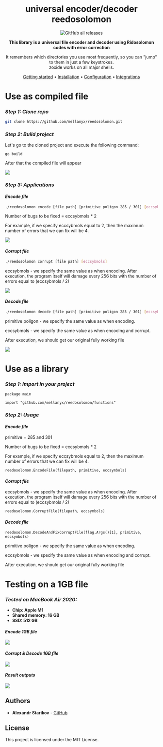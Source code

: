 <!-- markdownlint-configure-file {
  "MD013": {
    "code_blocks": false,
    "tables": false
  },
  "MD033": false,
  "MD041": false
} -->

<div align="center">

# universal encoder/decoder reedosolomon

<img alt="GitHub all releases" src="https://img.shields.io/github/downloads/mellanyx/reedosolomon/total">

**This library is a universal file encoder and decoder using Ridosolomon codes with error correction**

It remembers which directories you use most frequently, so you can "jump" to
them in just a few keystrokes.<br />
zoxide works on all major shells.

[Getting started](#getting-started) •
[Installation](#installation) •
[Configuration](#configuration) •
[Integrations](#third-party-integrations)

</div>

# Use as compiled file

### *Step 1: Clone repo*

```sh
git clone https://github.com/mellanyx/reedosolomon.git
```

### *Step 2: Build project*

Let's go to the cloned project and execute the following command:

```sh
go build
```
After that the compiled file will appear

![](assetsForReadMe/gifs/build.gif)


### *Step 3: Applications*

#### *Encode file*

```sh
./reedosolomon encode [file path] [primitive poligon 285 / 301] [eccsybmols]
```

Number of bugs to be fixed = eccsybmols * 2

For example, if we specify eccsybmols equal to 2, then the maximum number of errors that we can fix will be 4.

![](assetsForReadMe/gifs/encode.gif)


#### *Corrupt file*


```sh
./reedosolomon corrupt [file path] [eccsybmols]
```

eccsybmols - we specify the same value as when encoding. After execution, the program itself will damage every 256 bits with the number of errors equal to (eccsybmols / 2)

![](assetsForReadMe/gifs/corrupt.gif)


#### *Decode file*

```sh
./reedosolomon decode [file path] [primitive poligon 285 / 301] [eccsybmols]
```

primitive poligon - we specify the same value as when encoding.

eccsybmols - we specify the same value as when encoding and corrupt.

After execution, we should get our original fully working file

![](assetsForReadMe/gifs/decode.gif)



# Use as a library

### *Step 1: Import in your project*

```golang
package main

import "github.com/mellanyx/reedosolomon/functions"
```

### *Step 2: Usage*

#### *Encode file*

primitive = 285 and 301

Number of bugs to be fixed = eccsybmols * 2

For example, if we specify eccsybmols equal to 2, then the maximum number of errors that we can fix will be 4.

```golang
reedosolomon.EncodeFile(filepath, primitive, eccsymbols)
```

#### *Corrupt file*

eccsybmols - we specify the same value as when encoding. After execution, the program itself will damage every 256 bits with the number of errors equal to (eccsybmols / 2)

```golang
reedosolomon.CorruptFile(filepath, eccsymbols)
```

#### *Decode file*

```golang
reedosolomon.DecodeAndFixCorruptFile(flag.Args()[1], primitive, eccsymbols)
```

primitive poligon - we specify the same value as when encoding.

eccsybmols - we specify the same value as when encoding and corrupt.

After execution, we should get our original fully working file

# Testing on a 1GB file

### *Tested on MacBook Air 2020:*
* **Chip: Apple M1**
* **Shared memory: 16 GB**
* **SSD: 512 GB**

#### *Encode 1GB file*

![](assetsForReadMe/screenshots/encode_1GB.png)

#### *Corrupt & Decode 1GB file*

![](assetsForReadMe/screenshots/corrupt_decode_1GB.png)

#### *Result outputs*

![](assetsForReadMe/screenshots/results_1GB.png)

## Authors

* **Alexandr Starikov** - [GitHub](https://github.com/mellanyx)

## License

This project is licensed under the MIT License.